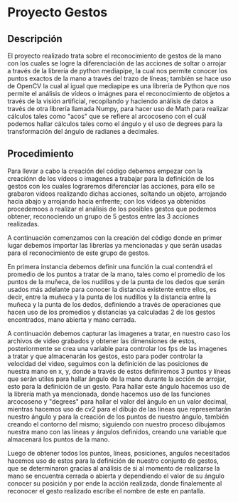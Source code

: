 # Proyecto Gestos
## Descripción
El proyecto realizado trata sobre el reconocimiento de gestos de la mano con los cuales se logre la diferenciación de las acciones de soltar o arrojar a través de la librería de python mediapipe, la cual nos permite conocer los puntos exactos de la mano a través del trazo de líneas; también se hace uso de OpenCV la cual al igual que mediapipe es una librería de Python que nos permite el análisis de vídeos o imágnes para el reconocimiento de objetos a través de la visión artificial, recopilando y haciendo análisis de datos a través de otra librería llamada Numpy, para hacer uso de Math para realizar cálculos tales como "acos" que se refiere al arcocoseno con el cuál podemos hallar cálculos tales como el ángulo y el uso de degrees para la  transformación del ángulo de radianes a decimales.

## Procedimiento
Para llevar a cabo la creación del código debemos empezar con la creaciónn de los vídeos o imagenes a trabajar para la definición de los gestos con los cuales lograremos diferenciar las acciones, para ello se grabaron vídeos realizando dichas acciones, soltando un objeto, arrojando hacia abajo y arrojando hacia enfrente; con los vídeos ya obtenidos procedemoos a realizar el análisis de los posibles gestos que podemos obtener, reconociendo un grupo de 5 gestos entre las 3 acciones realizadas.

A continuación comenzamos con la creación del código donde en primer lugar debemos importar las librerías ya mencionadas y que serán usadas para el reconocimiento de este grupo de gestos.

En primera instancia debemos definir una función la cual contendrá el promedio de los puntos a tratar de la mano, tales como el promedio de los puntos de la muñeca, de los nudillos y de la punta de los dedos que serán usados más adelante para conocer la distancia existente entre ellos, es decir, entre la muñeca y la punta de los nudillos y la distancia entre la muñeca y la punta de los dedos, definiendo a través de operaciones que hacen uso de los promedios y distancias ya calculadas 2 de los gestos encontrados, mano abierta y mano cerrada.

A continuación debemos capturar las imagenes a tratar, en nuestro caso los archivos de vídeo grabados y obtener las dimensiones de estos, posteriormente se crea una variable para controlar los fps de las imagenes a tratar y que almacenarán los gestos, esto para poder controlar la velocidad del video, seguimos con la definición de las posiciones de nuestra mano en x, y, donde a través de estos definiremos 3 puntos y líneas que serán utiles para hallar ángulo de la mano durante la acción de arrojar, esto para la definición de un gesto.
Para hallar este ángulo hacemos uso de la librería math ya mencionada, donde hacemos uso de las funciones arcocoseno y "degrees" para hallar el valor del ángulo en un valor decimal, mientras hacemos uso de cv2 para el dibujo de las líneas que representarán nuestro ángulo y para la creación de los puntos de nuestro ángulo, también creando el contorno del mismo; siguiendo con nuestro proceso dibujamos nuestra mano con las líneas y ángulos definidos, creando una variable que almacenará los puntos de la mano.

Luego de obtener todos los puntos, líneas, posiciones, angulos necesitados hacemos uso de estos para la definición de nuestro conjunto de gestos, que se determinaron gracias al análisis de si al momento de realizarse la mano se encuentra cerrada o abierta y dependiendo el valor de su ángulo conocer su posición y por ende la acción realizada, donde finalemente al reconocer el gesto realizado escribe el nombre de este en pantalla.
